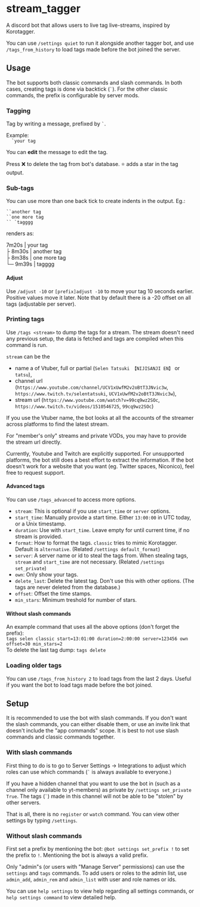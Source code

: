 # stream_tagger

A discord bot that allows users to live tag live-streams, inspired by Korotagger.

You can use `/settings quiet` to run it alongside another tagger bot, and use `/tags_from_history` to load tags made before the bot joined the server.

## Usage

The bot supports both classic commands and slash commands. In both cases, creating tags is done via backtick (`` ` ``).
For the other classic commands, the prefix is configurable by server mods.

### Tagging
Tag by writing a message, prefixed by `` ` ``.

Example:  
``  `your tag``

You can __edit__ the message to edit the tag.

Press ❌ to delete the tag from bot's database. ⭐ adds a star in the tag output.

### Sub-tags
You can use more than one back tick to create indents in the output. Eg.:
```
``another tag
``one more tag
`` `tagggg
```
renders as:

7m20s | your tag  
├ 8m30s | another tag  
├ 8m38s | one more tag  
└─ 9m39s | tagggg  


#### Adjust

Use `/adjust -10` or `[prefix]adjust -10` to move your tag 10 seconds earlier. Positive values move it later.
Note that by default there is a -20 offset on all tags (adjustable per server).

### Printing tags

Use `/tags <stream>` to dump the tags for a stream. The stream doesn't need any previous setup, the data is fetched and tags are compiled when this command is run.

`stream` can be the
* name a of Vtuber, full or partial (`Selen Tatsuki 【NIJISANJI EN】` or `tatsu`),
* channel url (`https://www.youtube.com/channel/UCV1xUwfM2v2oBtT3JNvic3w`, `https://www.twitch.tv/selentatsuki`, `UCV1xUwfM2v2oBtT3JNvic3w`),
* stream url (`https://www.youtube.com/watch?v=99cq9wz2SOc`, `https://www.twitch.tv/videos/1510546725`, `99cq9wz2SOc`)

If you use the Vtuber name, the bot looks at all the accounts of the streamer across platforms to find the latest stream.

For "member's only" streams and private VODs, you may have to provide the stream url directly.

Currently, Youtube and Twitch are explicitly supported. For unsupported platforms, the bot still does a best effort to extract the information.
If the bot doesn't work for a website that you want (eg. Twitter spaces, Niconico), feel free to request support.

#### Advanced tags

You can use `/tags_advanced` to access more options.

* `stream`: This is optional if you use `start_time` or `server` options.
* `start_time`: Manually provide a start time. Either `13:00:00` in UTC today, or a Unix timestamp. 
* `duration`: Use with `start_time`. Leave empty for until current time, if no stream is provided.
* `format`: How to format the tags. `classic` tries to mimic Korotagger. Default is `alternative`. (Related `/settings default_format`)
* `server`: A server name or id to steal the tags from. When stealing tags, `stream` and `start_time` are not necessary. (Related `/settings set_private`)
* `own`: Only show your tags.
* `delete_last`: Delete the latest tag. Don't use this with other options. (The tags are never deleted from the database.)
* `offset`: Offset the time stamps.
* `min_stars`: Minimum treshold for number of stars.

#### Without slash commands

An example command that uses all the above options (don't forget the prefix):  
`tags selen classic start=13:01:00 duration=2:00:00 server=123456 own offset=30 min_stars=2`  
To delete the last tag dump: `tags delete`

### Loading older tags

You can use `/tags_from_history 2` to load tags from the last 2 days. Useful if you want the bot to load tags made before the bot joined.

## Setup

It is recommended to use the bot with slash commands.
If you don't want the slash commands, you can either disable them, or use an invite link that doesn't include the "app commands" scope.
It is best to not use slash commands and classic commands together.

### With slash commands

First thing to do is to go to Server Settings -> Integrations to adjust which roles can use which commands (`` ` `` is always available to everyone.)

If you have a hidden channel that you want to use the bot in (such as a channel only available to yt-members) as private by `/settings set_private True`.
The tags (`` ` ``) made in this channel will not be able to be "stolen" by other servers.

That is all, there is no `register` or `watch` command. You can view other settings by typing `/settings`.

### Without slash commands

First set a prefix by mentioning the bot: `@bot settings set_prefix !` to set the prefix to `!`. Mentioning the bot is always a valid prefix.

Only "admin"s (or users with "Manage Server" permissions) can use the `settings` and `tags` commands.
To add users or roles to the admin list, use `admin_add`, `admin_rem` and `admin_list` with user and role names or ids.

You can use `help settings` to view help regarding all settings commands, or `help settings command` to view detailed help.
